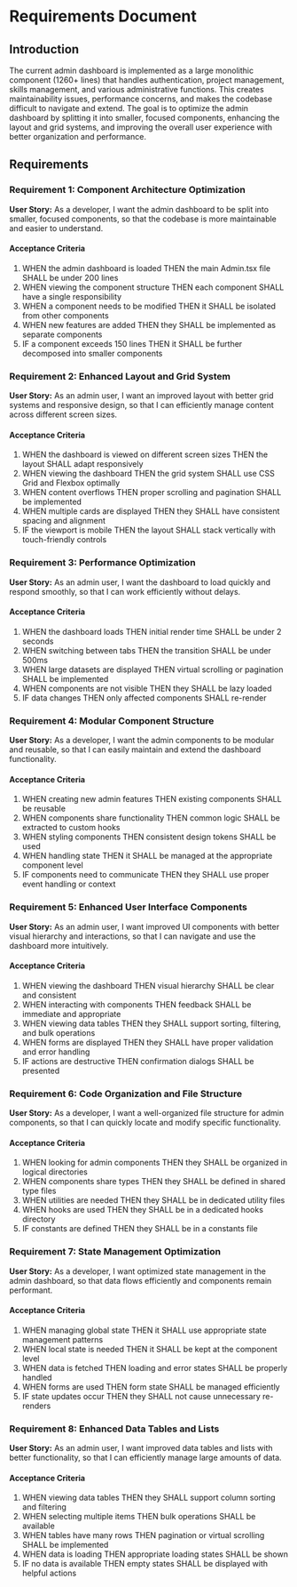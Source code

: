 # Requirements Document

## Introduction

The current admin dashboard is implemented as a large monolithic component (1260+ lines) that handles authentication, project management, skills management, and various administrative functions. This creates maintainability issues, performance concerns, and makes the codebase difficult to navigate and extend. The goal is to optimize the admin dashboard by splitting it into smaller, focused components, enhancing the layout and grid systems, and improving the overall user experience with better organization and performance.

## Requirements

### Requirement 1: Component Architecture Optimization

**User Story:** As a developer, I want the admin dashboard to be split into smaller, focused components, so that the codebase is more maintainable and easier to understand.

#### Acceptance Criteria

1. WHEN the admin dashboard is loaded THEN the main Admin.tsx file SHALL be under 200 lines
2. WHEN viewing the component structure THEN each component SHALL have a single responsibility
3. WHEN a component needs to be modified THEN it SHALL be isolated from other components
4. WHEN new features are added THEN they SHALL be implemented as separate components
5. IF a component exceeds 150 lines THEN it SHALL be further decomposed into smaller components

### Requirement 2: Enhanced Layout and Grid System

**User Story:** As an admin user, I want an improved layout with better grid systems and responsive design, so that I can efficiently manage content across different screen sizes.

#### Acceptance Criteria

1. WHEN the dashboard is viewed on different screen sizes THEN the layout SHALL adapt responsively
2. WHEN viewing the dashboard THEN the grid system SHALL use CSS Grid and Flexbox optimally
3. WHEN content overflows THEN proper scrolling and pagination SHALL be implemented
4. WHEN multiple cards are displayed THEN they SHALL have consistent spacing and alignment
5. IF the viewport is mobile THEN the layout SHALL stack vertically with touch-friendly controls

### Requirement 3: Performance Optimization

**User Story:** As an admin user, I want the dashboard to load quickly and respond smoothly, so that I can work efficiently without delays.

#### Acceptance Criteria

1. WHEN the dashboard loads THEN initial render time SHALL be under 2 seconds
2. WHEN switching between tabs THEN the transition SHALL be under 500ms
3. WHEN large datasets are displayed THEN virtual scrolling or pagination SHALL be implemented
4. WHEN components are not visible THEN they SHALL be lazy loaded
5. IF data changes THEN only affected components SHALL re-render

### Requirement 4: Modular Component Structure

**User Story:** As a developer, I want the admin components to be modular and reusable, so that I can easily maintain and extend the dashboard functionality.

#### Acceptance Criteria

1. WHEN creating new admin features THEN existing components SHALL be reusable
2. WHEN components share functionality THEN common logic SHALL be extracted to custom hooks
3. WHEN styling components THEN consistent design tokens SHALL be used
4. WHEN handling state THEN it SHALL be managed at the appropriate component level
5. IF components need to communicate THEN they SHALL use proper event handling or context

### Requirement 5: Enhanced User Interface Components

**User Story:** As an admin user, I want improved UI components with better visual hierarchy and interactions, so that I can navigate and use the dashboard more intuitively.

#### Acceptance Criteria

1. WHEN viewing the dashboard THEN visual hierarchy SHALL be clear and consistent
2. WHEN interacting with components THEN feedback SHALL be immediate and appropriate
3. WHEN viewing data tables THEN they SHALL support sorting, filtering, and bulk operations
4. WHEN forms are displayed THEN they SHALL have proper validation and error handling
5. IF actions are destructive THEN confirmation dialogs SHALL be presented

### Requirement 6: Code Organization and File Structure

**User Story:** As a developer, I want a well-organized file structure for admin components, so that I can quickly locate and modify specific functionality.

#### Acceptance Criteria

1. WHEN looking for admin components THEN they SHALL be organized in logical directories
2. WHEN components share types THEN they SHALL be defined in shared type files
3. WHEN utilities are needed THEN they SHALL be in dedicated utility files
4. WHEN hooks are used THEN they SHALL be in a dedicated hooks directory
5. IF constants are defined THEN they SHALL be in a constants file

### Requirement 7: State Management Optimization

**User Story:** As a developer, I want optimized state management in the admin dashboard, so that data flows efficiently and components remain performant.

#### Acceptance Criteria

1. WHEN managing global state THEN it SHALL use appropriate state management patterns
2. WHEN local state is needed THEN it SHALL be kept at the component level
3. WHEN data is fetched THEN loading and error states SHALL be properly handled
4. WHEN forms are used THEN form state SHALL be managed efficiently
5. IF state updates occur THEN they SHALL not cause unnecessary re-renders

### Requirement 8: Enhanced Data Tables and Lists

**User Story:** As an admin user, I want improved data tables and lists with better functionality, so that I can efficiently manage large amounts of data.

#### Acceptance Criteria

1. WHEN viewing data tables THEN they SHALL support column sorting and filtering
2. WHEN selecting multiple items THEN bulk operations SHALL be available
3. WHEN tables have many rows THEN pagination or virtual scrolling SHALL be implemented
4. WHEN data is loading THEN appropriate loading states SHALL be shown
5. IF no data is available THEN empty states SHALL be displayed with helpful actions